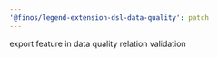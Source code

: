 ```yaml
---
'@finos/legend-extension-dsl-data-quality': patch
---
```


export feature in data quality relation validation
